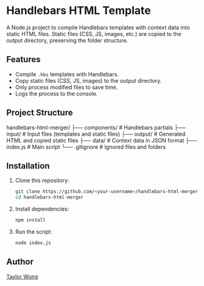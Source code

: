 # Handlebars HTML Template

A Node.js project to compile Handlebars templates with context data into static HTML files. Static files (CSS, JS, images, etc.) are copied to the output directory, preserving the folder structure.

## Features
- Compile `.hbs` templates with Handlebars.
- Copy static files (CSS, JS, images) to the output directory.
- Only process modified files to save time.
- Logs the process to the console.

## Project Structure
handlebars-html-merger/
├── components/ # Handlebars partials
├── input/ # Input files (templates and static files)
├── output/ # Generated HTML and copied static files
├── data/ # Context data in JSON format
├── index.js # Main script
└── .gitignore # Ignored files and folders

## Installation
1. Clone this repository:
   ```bash
   git clone https://github.com/<your-username>/handlebars-html-merger.git
   cd handlebars-html-merger
   ```
2. Install dependencies:
   ```bash
   npm install
   ```
3. Run the script:
   ```bash
   node index.js
   ```

## Author
[Taylor Wong](https://github.com/cytaylorw)